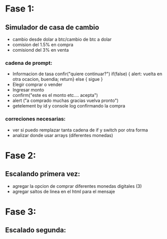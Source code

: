 # Fase 1:
## Simulador de casa de cambio
- cambio desde dolar a btc/cambio de btc a dolar
- comision del 1.5% en compra
- comisiond del 3% en venta

### cadena de prompt:
- Informacion de tasa confir("quiere continuar?") if(false) { alert: vuelta en otra ocacion, buendia; return} else { sigue }
- Elegir comprar o vender
- Ingresar monto
- confirm("este es el monto etc.... acepta")
- alert ("a comprado muchas gracias vuelva pronto")
- getelement by id y console log confirmando la compra

### correciones necesarias: 
- ver si puedo remplazar tanta cadena de if y switch por otra forma
- analizar donde usar arrays (diferentes monedas)


# Fase 2: 
## Escalando primera vez: 
- agregar la opcion de comprar diferentes monedas digitales (3)
- agregar saltos de linea en el html para el mensaje

# Fase 3:
## Escalado segunda: